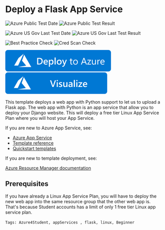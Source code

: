 # Deploy a Flask App Service

![Azure Public Test Date](https://azurequickstartsservice.blob.core.windows.net/badges/101-webapp-linux-flask/PublicLastTestDate.svg)
![Azure Public Test Result](https://azurequickstartsservice.blob.core.windows.net/badges/101-webapp-linux-flask/PublicDeployment.svg)

![Azure US Gov Last Test Date](https://azurequickstartsservice.blob.core.windows.net/badges/101-webapp-linux-flask/FairfaxLastTestDate.svg)
![Azure US Gov Last Test Result](https://azurequickstartsservice.blob.core.windows.net/badges/101-webapp-linux-flask/FairfaxDeployment.svg)

![Best Practice Check](https://azurequickstartsservice.blob.core.windows.net/badges/101-webapp-linux-flask/BestPracticeResult.svg)
![Cred Scan Check](https://azurequickstartsservice.blob.core.windows.net/badges/101-webapp-linux-flask/CredScanResult.svg)

[![Deploy To Azure](https://raw.githubusercontent.com/Azure/azure-quickstart-templates/master/1-CONTRIBUTION-GUIDE/images/deploytoazure.svg?sanitize=true)](https://portal.azure.com/#create/Microsoft.Template/uri/https%3A%2F%2Fraw.githubusercontent.com%2FAzure%2Fazure-quickstart-templates%2Fmaster%2F101-webapp-linux-flask%2Fazuredeploy.json)  [![Visualize](https://raw.githubusercontent.com/Azure/azure-quickstart-templates/master/1-CONTRIBUTION-GUIDE/images/visualizebutton.svg?sanitize=true)](http://armviz.io/#/?load=https%3A%2F%2Fraw.githubusercontent.com%2FAzure%2Fazure-quickstart-templates%2Fmaster%2F101-webapp-linux-flask%2Fazuredeploy.json)

This template deploys a web app with Python support to let us to upload a Flask app. The web app with Python is an app service that allow you to deploy your Django website. This will deploy a free tier Linux App Service Plan where you will host your App Service.

If you are new to Azure App Service, see:

- [Azure App Service](https://azure.microsoft.com/services/app-service/web/)
- [Template reference](https://docs.microsoft.com/azure/templates/microsoft.web/allversions)
- [Quickstart templates](https://azure.microsoft.com/resources/templates/?resourceType=Microsoft.Compute&pageNumber=1&sort=Popular&term=web+apps)

If you are new to template deployment, see:

[Azure Resource Manager documentation](https://docs.microsoft.com/azure/azure-resource-manager/)

## Prerequisites

If you have already a Linux App Service Plan, you will have to deploy the new web app into the same resource group that the other web app is. That's because Student accounts has a limit of only 1 free tier Linux app service plan.

`Tags: Azure4Student, appServices , flask, linux, Beginner`


